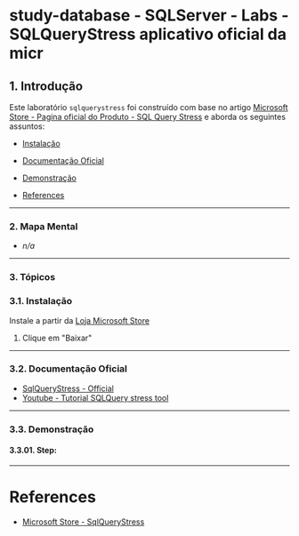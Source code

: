# study-database - SQLServer - Labs - SQLQueryStress aplicativo oficial da micr

## 1. Introdução ##

Este laboratório `sqlquerystress` foi construído com base no artigo [Microsoft Store - Pagina oficial do Produto - SQL Query Stress](https://apps.microsoft.com/detail/9N46QJ5SBGKB?hl=pt-br&gl=BR) e aborda os seguintes assuntos:

* [Instalação](#31-instalação)
* [Documentação Oficial](#32-documentação-oficial)
* [Demonstração](#33-demonstração)

* [References](#references)


---

### 2. Mapa Mental

* _n/a_

---

### 3. Tópicos

### 3.1. Instalação

Instale a partir da [Loja Microsoft Store](https://apps.microsoft.com/detail/9N46QJ5SBGKB?hl=pt-br&gl=BR)
1. Clique em "Baixar"

---


### 3.2. Documentação Oficial

* [SqlQueryStress - Official](https://github.com/ErikEJ/SqlQueryStress?tab=readme-ov-file)
* [Youtube - Tutorial SQLQuery stress tool](https://www.youtube.com/watch?v=rOYKTlxVwMI)

---

### 3.3. Demonstração

#### 3.3.01. Step: 

---


# References

* [Microsoft Store - SqlQueryStress](https://apps.microsoft.com/detail/9N46QJ5SBGKB?hl=pt-br&gl=BR)